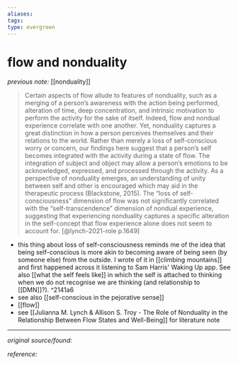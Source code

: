 ```yaml
---
aliases: 
tags: 
type: evergreen
---
```


# flow and nonduality

_previous note:_ [[nonduality]]

> Certain aspects of flow allude to features of nonduality, such as a merging of a person’s awareness with the action being performed, alteration of time, deep concentration, and intrinsic motivation to perform the activity for the sake of itself. Indeed, flow and nondual experience correlate with one another. Yet, nonduality captures a great distinction in how a person perceives themselves and their relations to the world. Rather than merely a loss of self-conscious worry or concern, our findings here suggest that a person’s self becomes integrated with the activity during a state of flow. The integration of subject and object may allow a person’s emotions to be acknowledged, expressed, and processed through the activity. As a perspective of nonduality emerges, an understanding of unity between self and other is encouraged which may aid in the therapeutic process (Blackstone, 2015). The “loss of self-consciousness” dimension of flow was not significantly correlated with the “self-transcendence” dimension of nondual experience, suggesting that experiencing nonduality captures a specific alteration in the self-concept that flow experience alone does not seem to account for. [@lynch-2021-role p.1649]

- this thing about loss of self-consciousness reminds me of the idea that being self-conscious is more akin to becoming aware of being seen (by someone else) from the outside. I wrote of it in [[climbing mountains]] and first happened across it listening to Sam Harris' Waking Up app. See also [[what the self feels like]] in which the self is attached to thinking when we do not recognise we are thinking (and relationship to [[DMN]]?). ^2141a6
- see also [[self-conscious in the pejorative sense]]
- [[flow]]
- see [[Julianna M. Lynch & Allison S. Troy - The Role of Nonduality in the Relationship Between Flow States and Well-Being]] for literature note

---

_original source/found:_ 

_reference:_ 



